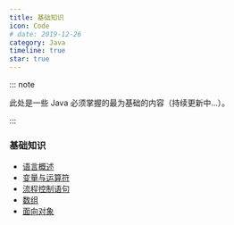 ```yaml
---
title: 基础知识
icon: Code
# date: 2019-12-26
category: Java
timeline: true
star: true
---
```


::: note

此处是一些 Java 必须掌握的最为基础的内容（持续更新中...）。

:::

<!-- more -->

### 基础知识

- [语言概述](/notes/java/core/overview.md)
- [变量与运算符](/notes/java/core/variable.md)
- [流程控制语句](/notes/java/core/workflows.md)
- [数组](/notes/java/core/array.md)
- [面向对象](/notes/java/core/oop.md)
